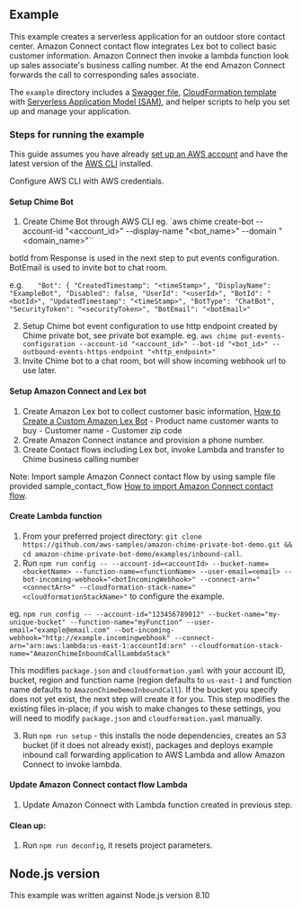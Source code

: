 ## Example

This example creates a serverless application for an outdoor store contact center. Amazon Connect contact flow integrates Lex bot to collect basic customer information. Amazon Connect then invoke a lambda function look up sales associate's business calling number. At the end Amazon Connect forwards the call to corresponding sales associate.

The `example` directory includes a [Swagger file](http://swagger.io/specification/), [CloudFormation template](https://aws.amazon.com/cloudformation/aws-cloudformation-templates/) with [Serverless Application Model (SAM)](https://github.com/awslabs/serverless-application-model), and helper scripts to help you set up and manage your application.

### Steps for running the example
This guide assumes you have already [set up an AWS account](http://docs.aws.amazon.com/AmazonSimpleDB/latest/DeveloperGuide/AboutAWSAccounts.html) and have the latest version of the [AWS CLI](https://aws.amazon.com/cli/) installed.

Configure AWS CLI with AWS credentials.

#### Setup Chime Bot
  1. Create Chime Bot through AWS CLI
  eg. `aws chime create-bot --account-id "<account_id>" --display-name "<bot_name>" --domain "<domain_name>"``

  botId from Response is used in the next step to put events configuration. BotEmail is used to invite bot to chat room.

  e.g.
  `    "Bot": {
        "CreatedTimestamp": "<timeStamp>",
        "DisplayName": "ExampleBot",
        "Disabled": false,
        "UserId": "<userId>",
        "BotId": "<botId>",
        "UpdatedTimestamp": "<timeStamp>",
        "BotType": "ChatBot",
        "SecurityToken": "<securityToken>",
        "BotEmail": "<botEmail>"
  `

  2. Setup Chime bot event configuration to use http endpoint created by Chime private bot, see private bot example.
  eg. `aws chime put-events-configuration --account-id "<account_id>" --bot-id "<bot_id>" --outbound-events-https-endpoint "<http_endpoint>"`
  3. Invite Chime bot to a chat room, bot will show incoming webhook url to use later.

#### Setup Amazon Connect and Lex bot
  1. Create Amazon Lex bot to collect customer basic information, [How to Create a Custom Amazon Lex Bot](https://docs.aws.amazon.com/lex/latest/dg/getting-started-ex2.html)
    - Product name customer wants to buy
    - Customer name
    - Customer zip code
  2. Create Amazon Connect instance and provision a phone number.
  3. Create Contact flows including Lex bot, invoke Lambda and transfer to Chime business calling number

  Note: Import sample Amazon Connect contact flow by using sample file provided sample_contact_flow [How to import Amazon Connect contact flow](https://docs.aws.amazon.com/connect/latest/userguide/contactflow.html#contact-flow-import-export).

#### Create Lambda function
  1. From your preferred project directory: `git clone https://github.com/aws-samples/amazon-chime-private-bot-demo.git && cd amazon-chime-private-bot-demo/examples/inbound-call`.
  2. Run `npm run config -- --account-id=<accountId> --bucket-name=<bucketName> --function-name=<functionName> --user-email=<email> --bot-incoming-webhook="<botIncomingWebhook>" --connect-arn="<connectArn>" --cloudformation-stack-name="<cloudformationStackName>"` to configure the example.

  eg. `npm run config -- --account-id="123456789012" --bucket-name="my-unique-bucket" --function-name="myFunction" --user-email="example@email.com" --bot-incoming-webhook="http://example.incomingwebhook" --connect-arn="arn:aws:lambda:us-east-1:accountId:arn" --cloudformation-stack-name="AmazonChimeInboundCallLambdaStack"`

  This modifies `package.json` and `cloudformation.yaml` with your account ID, bucket, region and function name (region defaults to `us-east-1` and function name defaults to `AmazonChimeDemoInboundCall`). If the bucket you specify does not yet exist, the next step will create it for you. This step modifies the existing files in-place; if you wish to make changes to these settings, you will need to modify `package.json` and `cloudformation.yaml` manually.

  3. Run `npm run setup` - this installs the node dependencies, creates an S3 bucket (if it does not already exist), packages and deploys example inbound call forwarding application to AWS Lambda and allow Amazon Connect to invoke lambda.

#### Update Amazon Connect contact flow Lambda
  1. Update Amazon Connect with Lambda function created in previous step.

#### Clean up:
  1. Run `npm run deconfig`, it resets project parameters.

## Node.js version

This example was written against Node.js version 8.10
